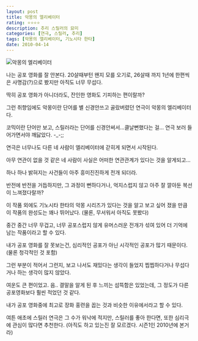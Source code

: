 ```yaml
---
layout: post
title: 악몽의 엘리베이터
rating: ⭐️⭐️⭐️⭐️
description: 추리 스릴러의 묘미
categories: [연극, 스릴러, 추리]
tags: [악몽의 엘리베이터, 기노시타 한타]
date: 2010-04-14
---
```


![악몽의 엘리베이터](../../review/img/2010/nightmare_in_elevator.jpg)


나는 공포 영화를 잘 안본다. 20살때부턴 왠지 모를 오기로, 26살때 까지 1년에 한편씩은 사명감(?)으로 봤지만 아직도 너무 무섭다. 

딱히 공포 영화가 아니더라도, 잔인한 영화도 기피하는 편이랄까?



그런 취향임에도 악몽이란 단어를 별 신경안쓰고 골랐버렸던 연극이 악몽의 엘리베이터다.

코믹이란 단어만 보고, 스릴러라는 단어를 신경안써서...클날뻔했다는 걸...  연극 보러 들어가면서야 깨닳았다. -_-;;



연극은 너무나도 다른 네 사람이 엘리베이터에 갇히게 되면서 시작된다.

아무 연관이 없을 것 같은 네 사람이 사실은 어떠한 연관관계가 있다는 것을 알게되고...



하나 하나 밝혀지는 사건들이 아주 흥미진진하게 전개 되더라.

반전에 반전을 거듭하지만, 그 과정이 뻔하다거나, 억지스럽지 않고 아주 잘 깔아둔 복선이 느껴졌다랄까?



이 작품 외에도 기노시타 한타의 악몽 시리즈가 있다는 것을 알고 보고 싶어 졌을 만큼 이 작품의 완성도는 꽤나 뛰어났다. (물론, 무서워서 아직도 못봤다)



중간 중간 너무 무겁고, 너무 공포스럽지 않게 유머스러운 전개가 섞여 있어 더 기억에 남는 작품이라고 할 수 있다.

내가 공포 영화를 잘 못보는건, 심리적인 공포가 아닌 시각적인 공포가 많기 때문이다. (물론 청각적인 것 포함)



그런 부분이 적어서 그런지, 보고 나서도 재밌다는 생각이 들었지 찝찝하다거나 무섭다거나 하는 생각이 많지 않았다.

여운도 큰 편이었고. 음.. 결말을 알게 된 후 느끼는 섬뜩함은 있었는데, 그 정도가 다른 공포영화보다 훨씬 적었던 것 같다.



내가 공포 영화중에 최고로 장화 홍련을 꼽는 것과 비슷한 이유에서라고 할 수 있다.

여튼 애초에 스릴러 연극은 그 수가 워낙에 적지만, 스릴러를 좋아 한다면, 또한 심리극에 관심이 많다면 추천한다. (아직도 하고 있는진 잘 모르겠다. 시즌1인 2010년에 본거라)